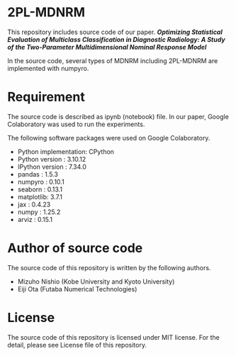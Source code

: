 # 2PL-MDNRM

This repository includes source code of our paper. 
___Optimizing Statistical Evaluation of Multiclass Classification in Diagnostic Radiology: A Study of the Two-Parameter Multidimensional Nominal Response Model___

In the source code, several types of MDNRM including 2PL-MDNRM are implemented with numpyro.


# Requirement
The source code is described as ipynb (notebook) file. 
In our paper, Google Colaboratory was used to run the experiments. 

The following software packages were used on Google Colaboratory.

* Python implementation: CPython
* Python version       : 3.10.12
* IPython version      : 7.34.0
* pandas    : 1.5.3
* numpyro   : 0.10.1
* seaborn   : 0.13.1
* matplotlib: 3.7.1
* jax       : 0.4.23
* numpy     : 1.25.2
* arviz     : 0.15.1


# Author of source code
The source code of this repository is written by the following authors.

* Mizuho Nishio (Kobe University and Kyoto University)
* Eiji Ota (Futaba Numerical Technologies) 



# License
The source code of this repository is licensed under MIT license. For the detail, please see License file of this repository.

